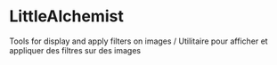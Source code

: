 # LittleAlchemist
Tools for display and apply filters on images / Utilitaire pour afficher et appliquer des filtres sur des images
